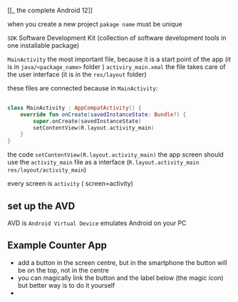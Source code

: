 

[[_ the complete Android 12]]

when you create a new project `pakage name`  must be unique

`SDK` Software Development Kit (collection of software development tools in one installable package)

`MainActivity` the most important file, because it is a start point of the app (it is in `java/<package_name>` folder )
`activiry_main.xmal` the file takes care of  the user interface (it is in the `res/layout` folder) 

these files are connected because in `MainActivity`:
```kotlin
  
class MainActivity : AppCompatActivity() {  
    override fun onCreate(savedInstanceState: Bundle?) {  
        super.onCreate(savedInstanceState)  
        setContentView(R.layout.activity_main)  
    }  
}
```

the code `setContentView(R.layout.activity_main)` the app screen should use the `activity_main` file as a interface (`R.layout.activity_main` `res/layout/activity_main`)

every screen is `activity` ( screen=activity)


## set up the AVD
AVD is `Android Virtual Device` emulates Android on your PC


## Example Counter App
- add a button in the screen centre, but in the smartphone the button will be on the top, not in the centre
- you can magically link the button and the label below (the magic icon) but better way is to do it yourself
- 




